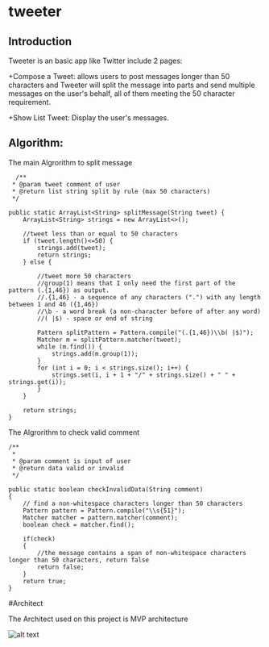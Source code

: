 # tweeter

## Introduction

Tweeter is an basic app like Twitter include 2 pages: 

+Compose a Tweet: allows users to post messages longer than 50 characters and Tweeter will split the message into parts and send multiple messages on the user's behalf, all of them meeting the 50 character requirement.

+Show List Tweet: Display the user's messages.

## Algorithm:  

The main Algrorithm to split message

      /**
     * @param tweet comment of user
     * @return list string split by rule (max 50 characters)
     */
    
    public static ArrayList<String> splitMessage(String tweet) {
        ArrayList<String> strings = new ArrayList<>();
        
        //tweet less than or equal to 50 characters
        if (tweet.length()<=50) {
            strings.add(tweet);
            return strings;
        } else { 
        
            //tweet more 50 characters
            //group(1) means that I only need the first part of the pattern (.{1,46}) as output.
            //.{1,46} - a sequence of any characters (".") with any length between 1 and 46 ({1,46})
            //\b - a word break (a non-character before of after any word)
            //( |$) - space or end of string
            
            Pattern splitPattern = Pattern.compile("(.{1,46})\\b( |$)");
            Matcher m = splitPattern.matcher(tweet);
            while (m.find()) {
                strings.add(m.group(1));
            }
            for (int i = 0; i < strings.size(); i++) {
                strings.set(i, i + 1 + "/" + strings.size() + " " + strings.get(i));
            }
        }

        return strings;
    }
    
The Algrorithm to check valid comment

    /**
     *
     * @param comment is input of user
     * @return data valid or invalid
     */
    
    public static boolean checkInvalidData(String comment)
    {
        // find a non-whitespace characters longer than 50 characters
        Pattern pattern = Pattern.compile("\\s{51}");
        Matcher matcher = pattern.matcher(comment);
        boolean check = matcher.find();

        if(check)
        {
            //the message contains a span of non-whitespace characters longer than 50 characters, return false
            return false;
        }
        return true;
    }


#Architect

The Architect used on this project is MVP architecture

![alt text](https://cdn-images-1.medium.com/max/1600/1*p2JvbgEir0BusDiiVHMvIA.png
)


